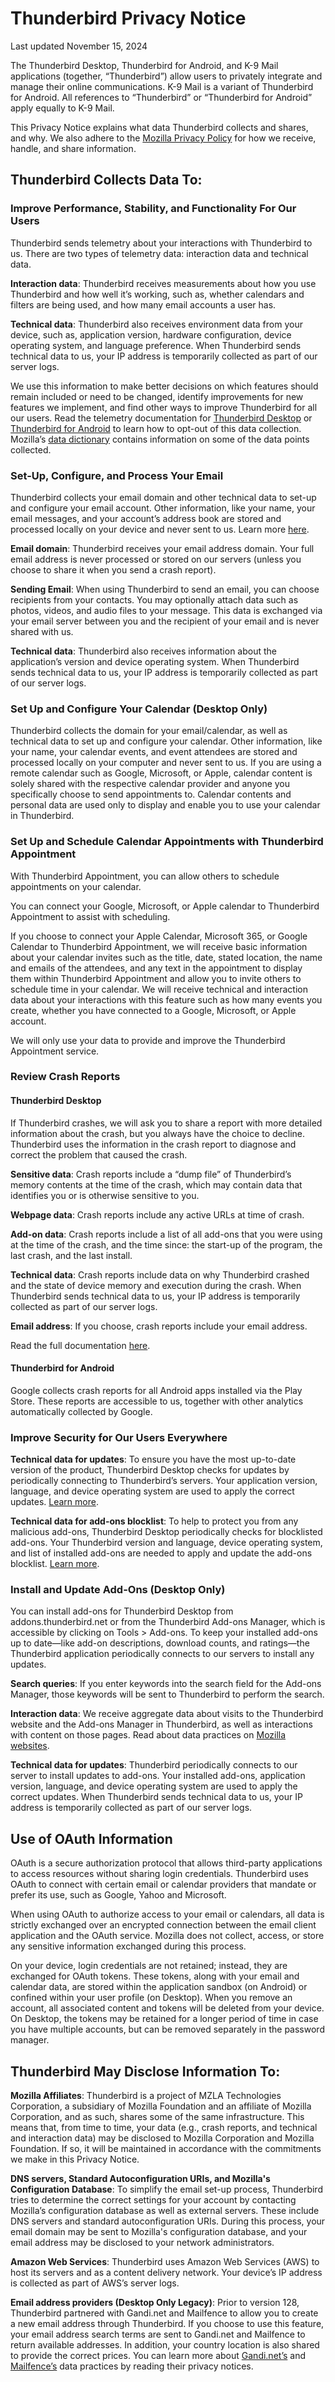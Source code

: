 Thunderbird Privacy Notice
==========================

Last updated November 15, 2024

The Thunderbird Desktop, Thunderbird for Android, and K-9 Mail applications (together, “Thunderbird”) allow users to privately integrate and manage their online communications. K-9 Mail is a variant of Thunderbird for Android. All references to “Thunderbird” or “Thunderbird for Android” apply equally to K-9 Mail.

This Privacy Notice explains what data Thunderbird collects and shares, and why. We also adhere to the [Mozilla Privacy Policy](https://www.mozilla.org/privacy/) for how we receive, handle, and share information.

Thunderbird Collects Data To:
-----------------------------

### Improve Performance, Stability, and Functionality For Our Users

Thunderbird sends telemetry about your interactions with Thunderbird to us. There are two types of telemetry data: interaction data and technical data.

**Interaction data**: Thunderbird receives measurements about how you use Thunderbird and how well it’s working, such as, whether calendars and filters are being used, and how many email accounts a user has.

**Technical data**: Thunderbird also receives environment data from your device, such as, application version, hardware configuration, device operating system, and language preference. When Thunderbird sends technical data to us, your IP address is temporarily collected as part of our server logs.

We use this information to make better decisions on which features should remain included or need to be changed, identify improvements for new features we implement, and find other ways to improve Thunderbird for all our users. Read the telemetry documentation for [Thunderbird Desktop](https://support.mozilla.org/kb/thunderbird-telemetry) or [Thunderbird for Android](https://support.mozilla.org/kb/thunderbird-android-telemetry) to learn how to opt-out of this data collection. Mozilla’s [data dictionary](https://dictionary.telemetry.mozilla.org/) contains information on some of the data points collected.

### Set-Up, Configure, and Process Your Email

Thunderbird collects your email domain and other technical data to set-up and configure your email account. Other information, like your name, your email messages, and your account’s address book are stored and processed locally on your device and never sent to us. Learn more [here](https://support.mozilla.org/kb/automatic-account-configuration).

**Email domain**: Thunderbird receives your email address domain. Your full email address is never processed or stored on our servers (unless you choose to share it when you send a crash report).

**Sending Email**: When using Thunderbird to send an email, you can choose recipients from your contacts. You may optionally attach data such as photos, videos, and audio files to your message. This data is exchanged via your email server between you and the recipient of your email and is never shared with us.

**Technical data**: Thunderbird also receives information about the application’s version and device operating system. When Thunderbird sends technical data to us, your IP address is temporarily collected as part of our server logs.

### Set Up and Configure Your Calendar (Desktop Only)

Thunderbird collects the domain for your email/calendar, as well as technical data to set up and configure your calendar. Other information, like your name, your calendar events, and event attendees are stored and processed locally on your computer and never sent to us. If you are using a remote calendar such as Google, Microsoft, or Apple, calendar content is solely shared with the respective calendar provider and anyone you specifically choose to send appointments to. Calendar contents and personal data are used only to display and enable you to use your calendar in Thunderbird.

### Set Up and Schedule Calendar Appointments with Thunderbird Appointment

With Thunderbird Appointment, you can allow others to schedule appointments on your calendar.

You can connect your Google, Microsoft, or Apple calendar to Thunderbird Appointment to assist with scheduling.

If you choose to connect your Apple Calendar, Microsoft 365, or Google Calendar to Thunderbird Appointment, we will receive basic information about your calendar invites such as the title, date, stated location, the name and emails of the attendees, and any text in the appointment to display them within Thunderbird Appointment and allow you to invite others to schedule time in your calendar. We will receive technical and interaction data about your interactions with this feature such as how many events you create, whether you have connected to a Google, Microsoft, or Apple account.

We will only use your data to provide and improve the Thunderbird Appointment service.

### Review Crash Reports

#### Thunderbird Desktop

If Thunderbird crashes, we will ask you to share a report with more detailed information about the crash, but you always have the choice to decline. Thunderbird uses the information in the crash report to diagnose and correct the problem that caused the crash.

**Sensitive data**: Crash reports include a “dump file” of Thunderbird’s memory contents at the time of the crash, which may contain data that identifies you or is otherwise sensitive to you.

**Webpage data**: Crash reports include any active URLs at time of crash.

**Add-on data**: Crash reports include a list of all add-ons that you were using at the time of the crash, and the time since: the start-up of the program, the last crash, and the last install.

**Technical data**: Crash reports include data on why Thunderbird crashed and the state of device memory and execution during the crash. When Thunderbird sends technical data to us, your IP address is temporarily collected as part of our server logs.

**Email address**: If you choose, crash reports include your email address.

Read the full documentation [here](https://support.mozilla.org/kb/mozilla-crash-reporter-tb).

#### Thunderbird for Android

Google collects crash reports for all Android apps installed via the Play Store. These reports are accessible to us, together with other analytics automatically collected by Google.

### Improve Security for Our Users Everywhere

**Technical data for updates**: To ensure you have the most up-to-date version of the product, Thunderbird Desktop checks for updates by periodically connecting to Thunderbird’s servers. Your application version, language, and device operating system are used to apply the correct updates. [Learn more](https://support.mozilla.org/kb/thunderbird-makes-unrequested-connections#w_auto-update-checking).

**Technical data for add-ons blocklist**: To help to protect you from any malicious add-ons, Thunderbird Desktop periodically checks for blocklisted add-ons. Your Thunderbird version and language, device operating system, and list of installed add-ons are needed to apply and update the add-ons blocklist. [Learn more](https://support.mozilla.org/kb/thunderbird-makes-unrequested-connections#w_extension-blocklist-updating).

### Install and Update Add-Ons (Desktop Only)

You can install add-ons for Thunderbird Desktop from addons.thunderbird.net or from the Thunderbird Add-ons Manager, which is accessible by clicking on Tools > Add-ons. To keep your installed add-ons up to date—like add-on descriptions, download counts, and ratings—the Thunderbird application periodically connects to our servers to install any updates.

**Search queries**: If you enter keywords into the search field for the Add-ons Manager, those keywords will be sent to Thunderbird to perform the search.

**Interaction data**: We receive aggregate data about visits to the Thunderbird website and the Add-ons Manager in Thunderbird, as well as interactions with content on those pages. Read about data practices on [Mozilla websites](https://www.mozilla.org/privacy/websites/).

**Technical data for updates**: Thunderbird periodically connects to our server to install updates to add-ons. Your installed add-ons, application version, language, and device operating system are used to apply the correct updates. When Thunderbird sends technical data to us, your IP address is temporarily collected as part of our server logs.

Use of OAuth Information
------------------------

OAuth is a secure authorization protocol that allows third-party applications to access resources without sharing login credentials. Thunderbird uses OAuth to connect with certain email or calendar providers that mandate or prefer its use, such as Google, Yahoo and Microsoft.

When using OAuth to authorize access to your email or calendars, all data is strictly exchanged over an encrypted connection between the email client application and the OAuth service. Mozilla does not collect, access, or store any sensitive information exchanged during this process.

On your device, login credentials are not retained; instead, they are exchanged for OAuth tokens. These tokens, along with your email and calendar data, are stored within the application sandbox (on Android) or confined within your user profile (on Desktop). When you remove an account, all associated content and tokens will be deleted from your device. On Desktop, the tokens may be retained for a longer period of time in case you have multiple accounts, but can be removed separately in the password manager.

Thunderbird May Disclose Information To:
----------------------------------------

**Mozilla Affiliates**: Thunderbird is a project of MZLA Technologies Corporation, a subsidiary of Mozilla Foundation and an affiliate of Mozilla Corporation, and as such, shares some of the same infrastructure. This means that, from time to time, your data (e.g., crash reports, and technical and interaction data) may be disclosed to Mozilla Corporation and Mozilla Foundation. If so, it will be maintained in accordance with the commitments we make in this Privacy Notice.

**DNS servers, Standard Autoconfiguration URIs, and Mozilla's Configuration Database**: To simplify the email set-up process, Thunderbird tries to determine the correct settings for your account by contacting Mozilla’s configuration database as well as external servers. These include DNS servers and standard autoconfiguration URIs. During this process, your email domain may be sent to Mozilla's configuration database, and your email address may be disclosed to your network administrators.

**Amazon Web Services**: Thunderbird uses Amazon Web Services (AWS) to host its servers and as a content delivery network. Your device’s IP address is collected as part of AWS’s server logs.

**Email address providers (Desktop Only Legacy)**: Prior to version 128, Thunderbird partnered with Gandi.net and Mailfence to allow you to create a new email address through Thunderbird. If you choose to use this feature, your email address search terms are sent to Gandi.net and Mailfence to return available addresses. In addition, your country location is also shared to provide the correct prices. You can learn more about [Gandi.net’s](https://contract.gandi.net/v5/contracts/14420/Privacy_Policy_US_2.0_en.pdf) and [Mailfence’s](https://mailfence.com/en/privacy.jsp) data practices by reading their privacy notices.